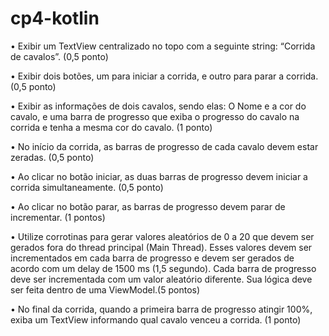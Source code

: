 # cp4-kotlin

•	Exibir um TextView centralizado no topo com a seguinte string: “Corrida de cavalos”. (0,5 ponto)

•	Exibir dois botões, um para iniciar a corrida, e outro para parar a corrida. (0,5 ponto)

•	Exibir as informações de dois cavalos, sendo elas: O Nome e a cor do cavalo, e uma barra de progresso que exiba o progresso do cavalo na corrida e tenha a mesma cor do cavalo. (1 ponto)

•	No início da corrida, as barras de progresso de cada cavalo devem estar zeradas. (0,5 ponto)

•	Ao clicar no botão iniciar, as duas barras de progresso devem iniciar a corrida simultaneamente. (0,5 ponto)

•	Ao clicar no botão parar, as barras de progresso devem parar de incrementar. (1 pontos)

•	Utilize corrotinas para gerar valores aleatórios de 0 a 20 que devem ser gerados fora do thread principal (Main Thread). Esses valores devem ser incrementados em cada barra de progresso e devem ser gerados de acordo com um delay de 1500 ms (1,5 segundo). Cada barra de progresso deve ser incrementada com um valor aleatório diferente. Sua lógica deve ser feita dentro de uma ViewModel.(5 pontos)

•	No final da corrida, quando a primeira barra de progresso atingir 100%, exiba um TextView informando qual cavalo venceu a corrida. (1 ponto)
